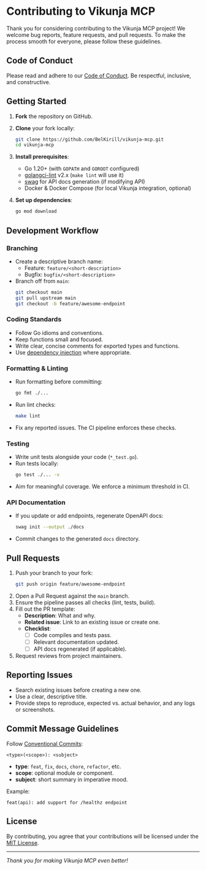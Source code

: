 

# Contributing to Vikunja MCP

Thank you for considering contributing to the Vikunja MCP project! We welcome bug reports, feature requests, and pull requests. To make the process smooth for everyone, please follow these guidelines.

## Code of Conduct

Please read and adhere to our [Code of Conduct](CODE_OF_CONDUCT.md). Be respectful, inclusive, and constructive.

## Getting Started

1. **Fork** the repository on GitHub.
2. **Clone** your fork locally:
   ```bash
   git clone https://github.com/BelKirill/vikunja-mcp.git
   cd vikunja-mcp
   ```
3. **Install prerequisites**:
   - Go 1.20+ (with `GOPATH` and `GOROOT` configured)
   - [golangci-lint](https://github.com/golangci/golangci-lint) v2.x (`make lint` will use it)
   - [swag](https://github.com/swaggo/swag) for API docs generation (if modifying API)
   - Docker & Docker Compose (for local Vikunja integration, optional)

4. **Set up dependencies**:
   ```bash
   go mod download
   ```

## Development Workflow

### Branching

- Create a descriptive branch name:
  - Feature: `feature/<short-description>`
  - Bugfix: `bugfix/<short-description>`
- Branch off from `main`:
  ```bash
  git checkout main
  git pull upstream main
  git checkout -b feature/awesome-endpoint
  ```

### Coding Standards

- Follow Go idioms and conventions.
- Keep functions small and focused.
- Write clear, concise comments for exported types and functions.
- Use [dependency injection](https://github.com/golang/go/wiki/CodeReviewComments#dependency-injection) where appropriate.

### Formatting & Linting

- Run formatting before committing:
  ```bash
  go fmt ./...
  ```
- Run lint checks:
  ```bash
  make lint
  ```
- Fix any reported issues. The CI pipeline enforces these checks.

### Testing

- Write unit tests alongside your code (`*_test.go`).
- Run tests locally:
  ```bash
  go test ./... -v
  ```
- Aim for meaningful coverage. We enforce a minimum threshold in CI.

### API Documentation

- If you update or add endpoints, regenerate OpenAPI docs:
  ```bash
  swag init --output ./docs
  ```
- Commit changes to the generated `docs` directory.

## Pull Requests

1. Push your branch to your fork:
   ```bash
   git push origin feature/awesome-endpoint
   ```
2. Open a Pull Request against the `main` branch.
3. Ensure the pipeline passes all checks (lint, tests, build).
4. Fill out the PR template:
   - **Description**: What and why.
   - **Related issue**: Link to an existing issue or create one.
   - **Checklist**:
     - [ ] Code compiles and tests pass.
     - [ ] Relevant documentation updated.
     - [ ] API docs regenerated (if applicable).
5. Request reviews from project maintainers.

## Reporting Issues

- Search existing issues before creating a new one.
- Use a clear, descriptive title.
- Provide steps to reproduce, expected vs. actual behavior, and any logs or screenshots.

## Commit Message Guidelines

Follow [Conventional Commits](https://www.conventionalcommits.org/):
```
<type>(<scope>): <subject>
```
- **type**: `feat`, `fix`, `docs`, `chore`, `refactor`, etc.
- **scope**: optional module or component.
- **subject**: short summary in imperative mood.

Example:
```
feat(api): add support for /healthz endpoint
```

## License

By contributing, you agree that your contributions will be licensed under the [MIT License](LICENSE).

---
_Thank you for making Vikunja MCP even better!_